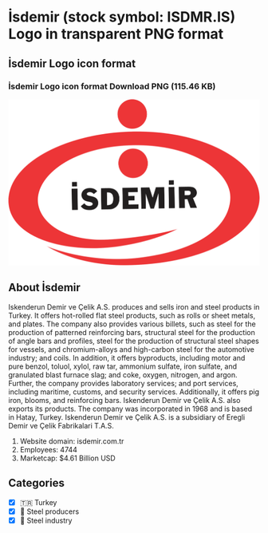 # İsdemir (stock symbol: ISDMR.IS) Logo in transparent PNG format

## İsdemir Logo icon format

### İsdemir Logo icon format Download PNG (115.46 KB)

![İsdemir Logo icon format Download PNG (115.46 KB)](/img/orig/ISDMR.IS-60d281d0.png)

## About İsdemir

Iskenderun Demir ve Çelik A.S. produces and sells iron and steel products in Turkey. It offers hot-rolled flat steel products, such as rolls or sheet metals, and plates. The company also provides various billets, such as steel for the production of patterned reinforcing bars, structural steel for the production of angle bars and profiles, steel for the production of structural steel shapes for vessels, and chromium-alloys and high-carbon steel for the automotive industry; and coils. In addition, it offers byproducts, including motor and pure benzol, toluol, xylol, raw tar, ammonium sulfate, iron sulfate, and granulated blast furnace slag; and coke, oxygen, nitrogen, and argon. Further, the company provides laboratory services; and port services, including maritime, customs, and security services. Additionally, it offers pig iron, blooms, and reinforcing bars. Iskenderun Demir ve Çelik A.S. also exports its products. The company was incorporated in 1968 and is based in Hatay, Turkey. Iskenderun Demir ve Çelik A.S. is a subsidiary of Eregli Demir ve Çelik Fabrikalari T.A.S.

1. Website domain: isdemir.com.tr
2. Employees: 4744
3. Marketcap: $4.61 Billion USD


## Categories
- [x] 🇹🇷 Turkey
- [x] 🔩 Steel producers
- [x] 🔩 Steel industry
